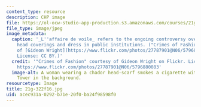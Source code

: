 ```yaml
---
content_type: resource
description: CHP image
file: https://ol-ocw-studio-app-production.s3.amazonaws.com/courses/21g-322j-frenchness-in-an-era-of-globalization-fall-2016/acec931a0292b71e20f0ba24f98598f0_21g-322f16.jpg
file_type: image/jpeg
image_metadata:
  caption: '_L''affaire de voile_ refers to the ongoing controversy over religious
    head coverings and dress in public institutions. ("Crimes of Fashion" courtesy
    of [Gideon Wright](https://www.flickr.com/photos/27787901@N06/5796880083) on Flickr.
    License: CC BY.)'
  credit: '"Crimes of Fashion" courtesy of Gideon Wright on Flickr. License: CC BY.
    https://www.flickr.com/photos/27787901@N06/5796880083'
  image-alt: A woman wearing a chador head-scarf smokes a cigarette with the Eiffel
    Tower in the background.
resourcetype: Image
title: 21g-322f16.jpg
uid: acec931a-0292-b71e-20f0-ba24f98598f0
---
```

